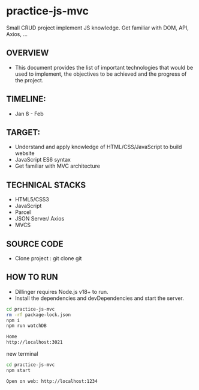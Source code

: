 # practice-js-mvc
Small CRUD project implement JS knowledge. Get familiar with DOM, API, Axios, ... 

## OVERVIEW

- This document provides the list of important technologies that would be used to implement, the objectives to be achieved and the progress of the project.

## TIMELINE:

- Jan 8 - Feb

## TARGET:

- Understand and apply knowledge of HTML/CSS/JavaScript to build website
- JavaScript ES6 syntax
- Get familiar with MVC architecture

## TECHNICAL STACKS

- HTML5/CSS3
- JavaScript
- Parcel
- JSON Server/ Axios
- MVCS


## SOURCE CODE

- Clone project : git clone git

## HOW TO RUN

- Dillinger requires Node.js v18+ to run.
- Install the dependencies and devDependencies and start the server.

```sh
cd practice-js-mvc
rm -rf package-lock.json
npm i
npm run watchDB

Home
http://localhost:3021

```
new terminal
```sh
cd practice-js-mvc
npm start

Open on web: http://localhost:1234
```
